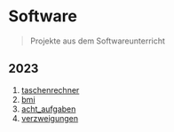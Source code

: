 # Software
> Projekte aus dem Softwareunterricht
## 2023
1. [taschenrechner](https://github.com/k0taro9/software/tree/c553548ae70f35d75a26333b6233e03f4b61bd0d/taschenrechner)
2. [bmi](https://github.com/k0taro9/software/tree/c553548ae70f35d75a26333b6233e03f4b61bd0d/bmi)
3. [acht_aufgaben](https://github.com/k0taro9/software/tree/c553548ae70f35d75a26333b6233e03f4b61bd0d/acht_aufgaben)
4. [verzweigungen](https://github.com/k0taro9/software/tree/c553548ae70f35d75a26333b6233e03f4b61bd0d/verzweigungen)
